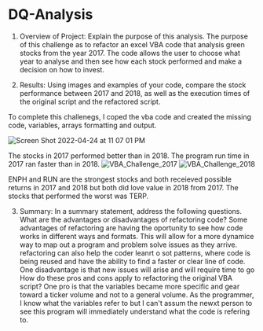 # DQ-Analysis
1. Overview of Project: Explain the purpose of this analysis.
The purpose of this challenge as to refactor an excel VBA code that analysis green stocks from the year 2017. The code allows the user to choose what year to analyse and then see how each stock performed and make a decision on how to invest.  

2. Results: Using images and examples of your code, compare the stock performance between 2017 and 2018, as well as the execution times of the original script and the refactored script.

To complete this challenegs, I coped the vba code and created the missing code, variables, arrays formatting and output. 

![Screen Shot 2022-04-24 at 11 07 01 PM](https://user-images.githubusercontent.com/96351971/165029931-4f2a91a0-74a5-4715-9de5-6077447b8088.png)

The stocks in 2017 performed better than in 2018. The program run time in 2017 ran faster than in 2018.
![VBA_Challenge_2017](https://user-images.githubusercontent.com/96351971/165031270-33c15028-f1d0-406c-bde4-98fb79423d64.png)
![VBA_Challenge_2018](https://user-images.githubusercontent.com/96351971/165031275-6d392272-46d8-418a-9f0b-10e17740e976.png)

ENPH and RUN are the strongest stocks and both receieved possible returns in 2017 and 2018 but both did love value in 2018 from 2017. The stocks that performed the worst was TERP. 

3. Summary: In a summary statement, address the following questions.
What are the advantages or disadvantages of refactoring code?
Some advantages of refactoring are having the oportunity to see how code works in different ways and formats. This will allow for a more dynamice way to map out a program and problem solve issues as they arrive. refactoring can also help the coder leanrt o sot patterns, where code is being reused and have the ability to find a faster or clear line of code. One disadvantage is that new issues will arise and will require time to go  
How do these pros and cons apply to refactoring the original VBA script?
One pro is that the variables became more specific and gear toward a ticker volume and not to a general volume. As the programmer, I know what the variables refer to but I can't assum the newxt person to see this program will immediately understand what the code is refering to. 
